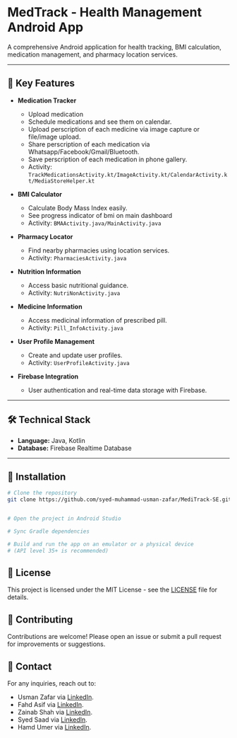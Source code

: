 # MedTrack - Health Management Android App

A comprehensive Android application for health tracking, BMI calculation, medication management, and pharmacy location services.

---

## 📱 Key Features

- **Medication Tracker**  
  - Upload medication
  - Schedule medications and see them on calendar.
  - Upload perscription of each medicine via image capture or file/image upload.
  - Share perscription of each medication via Whatsapp/Facebook/Gmail/Bluetooth.
  - Save perscription of each medication in phone gallery.
  - Activity: `TrackMedicationsActivity.kt/ImageActivity.kt/CalendarActivity.kt/MediaStoreHelper.kt`

- **BMI Calculator**  
  - Calculate Body Mass Index easily.
  - See progress indicator of bmi on main dashboard
  - Activity: `BMAActivity.java/MainActivity.java`

- **Pharmacy Locator**  
  - Find nearby pharmacies using location services.
  - Activity: `PharmaciesActivity.java`

- **Nutrition Information**  
  - Access basic nutritional guidance.
  - Activity: `NutriNonActivity.java`
  
- **Medicine Information**  
  - Access medicinal information of prescribed pill.
  - Activity: `Pill_InfoActivity.java`

- **User Profile Management**  
  - Create and update user profiles.
  - Activity: `UserProfileActivity.java`

- **Firebase Integration**  
  - User authentication and real-time data storage with Firebase.

---

## 🛠️ Technical Stack

- **Language:** Java, Kotlin
- **Database:** Firebase Realtime Database


---

## 🚀 Installation

```bash
# Clone the repository
git clone https://github.com/syed-muhammad-usman-zafar/MediTrack-SE.git


# Open the project in Android Studio

# Sync Gradle dependencies

# Build and run the app on an emulator or a physical device
# (API level 35+ is recommended)

```
## 📄 License

This project is licensed under the MIT License - see the [LICENSE](LICENSE) file for details.

## 🤝 Contributing

Contributions are welcome! Please open an issue or submit a pull request for improvements or suggestions.

## 📧 Contact

For any inquiries, reach out to: 
- Usman Zafar via [LinkedIn](https://www.linkedin.com/in/usman--zafar/).
- Fahd Asif via [LinkedIn](https://www.linkedin.com/in/fahd-asif-116923266/).
- Zainab Shah via [LinkedIn](https://www.linkedin.com/in/zainab-shah-6389b7316/).
- Syed Saad via [LinkedIn](https://www.linkedin.com/in/syed-saad-474932298/).
- Hamd Umer via [LinkedIn](https://www.linkedin.com/in/hamd-umer-993525313/).




